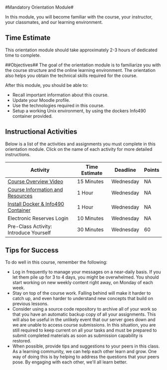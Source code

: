 #Mandatory Orientation Module#

In this module, you will become familiar with the course, your instructor, your classmates, and our learning environment.

## Time Estimate ##
This orientation module should take approximately 2-3 hours of dedicated time to complete.

##Objectives##
The goal of the orientation module is to familiarize you with the course structure and the online learning environment. The orientation also helps you obtain the technical skills required for the course.

After this module, you should be able to:

- Recall important information about this course.
- Update your Moodle profile.
- Use the technologies required in this course.
- Setup a working Unix environment, by using the dockers Info490 container provided.

## Instructional Activities ##
Below is a list of the activities and assignments you must complete in this orientation module. Click on the name of each activity for more detailed instructions.

|Activity|Time Estimate|Deadline|Points|
|-----|---|---|---|
|[Course Overview Video](https://mediaspace.illinois.edu/media/Course+Information+Video/1_z8jtrmz2)|15 Minutes|Wednesday|NA|
|[Course Information and Resources](syllabus.md)|1 Hour|Wednesday|NA|
|[Install Docker & Info490 Container](docker/README.md)|1 Hour|Wednesday|NA|
|Electronic Reserves Login|10 Minutes|Wednesday|NA|
|Pre-Class Activity: Introduce Yourself|30 Minutes|Wednesday|60|


## Tips for Success ##

To do well in this course, remember the following:

- Log in frequently to manage your messages on a near-daily basis. If you let them pile up for 3 to 4 days, you might be overwhelmed. You should start working on new weekly content right away, on Monday of each week.
- Stay on top of the course work. Falling behind will make it harder to catch up, and even harder to understand new concepts that build on previous lessons.
- Consider using a source code repository to archive all of your work so that you have an automatic backup copy of all your assignments. This will also be useful in the unlikely event that our server goes down and we are unable to access course submissions. In this situation, you are still required to keep current on all your tasks and must be prepared to submit completed materials as soon as submission capability is restored.
- When possible, provide tips and suggestions to your peers in this class. As a learning community, we can help each other learn and grow. One way of doing this is by helping to address the questions that your peers pose. By engaging with each other, we'll all learn better.
